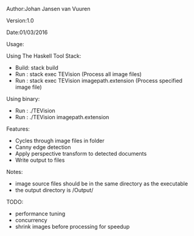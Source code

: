 Author:Johan Jansen van Vuuren

Version:1.0

Date:01/03/2016

Usage:
 
Using The Haskell Tool Stack:
 - Build:  stack build
 - Run  :  stack exec TEVision                      (Process all image files)
 - Run  :  stack exec TEVision imagepath.extension  (Process specified image file)
 
Using binary:
 - Run  :  ./TEVision
 - Run  :  ./TEVision imagepath.extension 
 
Features:
 - Cycles through image files in folder
 - Canny edge detection
 - Apply perspective transform to detected documents
 - Write output to files
 
Notes:
 - image source files should be in the same directory as the executable
 - the output directory is /Output/

TODO:
 - performance tuning
 - concurrency
 - shrink images before processing for speedup
